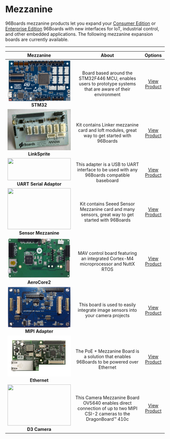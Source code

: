 # Mezzanine

96Boards mezzanine products let you expand your [Consumer Edition](http://www.96boards.org/products/ce/) or [Enterprise Edition](http://www.96boards.org/products/ee/) 96Boards with new interfaces for IoT, industrial control, and other
embedded applications. The following mezzanine expansion boards are currently available.

***

| Mezzanine                               | About                                                   | Options                                 | 
|:---------------------------------------:|:-------------------------------------------------------:|:---------------------:|
| <img src="https://github.com/96boards/website/blob/master/_product/Mezzanine/STM32/images/STM32_Front.png?raw=true" data-canonical-src="https://github.com/96boards/website/blob/master/_product/Mezzanine/STM32/images/STM32_Front.png?raw=true" width="200" height="130" /><br> **STM32**                | Board based around the STM32F446 MCU, enables users to prototype systems that are aware of their environment  | [View Product](STM32/README.md)<br> |
| <img src="https://github.com/96boards/website/blob/master/_product/Mezzanine/LinkSpriteSensorKit/images/LinkSprite_Front.jpg?raw=true" data-canonical-src="https://github.com/96boards/website/blob/master/_product/Mezzanine/LinkSpriteSensorKit/images/LinkSprite_Front.jpg?raw=true" width="200" height="130" /><br> **LinkSprite**           | Kit contains Linker mezzanine card and loft modules, great way to get started with 96Boards  | [View Product](LinkSprite/README.md)<br> |
| <img src="https://github.com/96boards/website/blob/master/_product/Mezzanine/UARTSerial/images/96boards-uarts-seed4-crop.jpg?raw=true" data-canonical-src="https://github.com/96boards/website/blob/master/_product/Mezzanine/UARTSerial/images/96boards-uarts-seed4-crop.jpg?raw=true" width="200" height="70" /><br> **UART Serial Adaptor**  | This adapter is a USB to UART interface to be used with any 96Boards compatible baseboard  | [View Product](UARTSerial/README.md)<br>|
| <img src="https://github.com/96boards/website/blob/master/_product/Mezzanine/SensorsMezz/images/96Boards-Sensors-2.jpg?raw=true" data-canonical-src="https://github.com/96boards/website/blob/master/_product/Mezzanine/SensorsMezz/images/96Boards-Sensors-2.jpg?raw=true" width="200" height="130" /><br> **Sensor Mezzanine**     | Kit contains Seeed Sensor Mezzanine card and many sensors, great way to get started with 96Boards  | [View Product](SensorsMezz/README.md)<br>|
| <img src="https://github.com/96boards/website/blob/master/_product/Mezzanine/AeroCore2/images/AeroCore-2-Mezzanine-front.jpg?raw=true" data-canonical-src="https://github.com/96boards/website/blob/master/_product/Mezzanine/AeroCore2/images/AeroCore-2-Mezzanine-front.jpg?raw=true" width="200" height="130" /><br> **AeroCore2**            | MAV control board featuring an integrated Cortex-M4 microprocessor and NuttX RTOS  | [View Product](AeroCore2/README.md)<br>|
| <img src="https://github.com/96boards/website/blob/master/_product/Mezzanine/MIPIAdapter/images/MIPI_Front.jpg?raw=true" data-canonical-src="https://github.com/96boards/website/blob/master/_product/Mezzanine/MIPIAdapter/images/MIPI_Front.jpg?raw=true" width="200" height="130" /><br> **MIPI Adapter**         | This board is used to easily integrate image sensors into your camera projects  | [View Product](MIPIAdapter/README.md)<br>|
| <img src="https://github.com/96boards/website/blob/master/_product/Mezzanine/EthernetCard/images/Ethernet_Front.jpg?raw=true" data-canonical-src="https://github.com/96boards/website/blob/master/_product/Mezzanine/EthernetCard/images/Ethernet_Front.jpg?raw=true" width="200" height="130" /><br> **Ethernet**             | The PoE + Mezzanine Board is a solution that enables 96Boards to be powered over Ethernet  | [View Product](EthernetCard/README.md)<br>|
| <img src="https://github.com/96boards/website/blob/master/_product/Mezzanine/D3Camera/images/Camera%20Mezzanine%20Board%20OV5640_front.jpg?raw=true" data-canonical-src="https://github.com/96boards/website/blob/master/_product/Mezzanine/D3Camera/images/Camera%20Mezzanine%20Board%20OV5640_front.jpg?raw=true" width="200" height="130" /><br> **D3 Camera**            | This Camera Mezzanine Board OV5640 enables direct connection of up to two MIPI CSI-2 cameras to the DragonBoard™ 410c  | [View Product](D3Camera/README.md)<br>|
